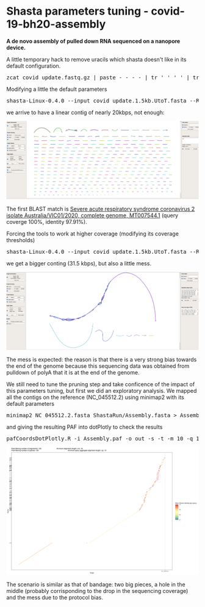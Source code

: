 # Shasta parameters tuning - covid-19-bh20-assembly

**A de novo assembly of pulled down RNA sequenced on a nanopore device.**

A little temporary hack to remove uracils which shasta doesn't like in its default configuration.

<pre>zcat covid_update.fastq.gz | paste - - - - | tr ' ' '_' | tr -d '@' | tr 'U' 'T' | awk 'length($2) > 1500 { print ">"$1; print $2; }' > covid_update.1.5kb.UtoT.fasta</pre>

Modifying a little the default parameters

<pre>shasta-Linux-0.4.0 --input covid_update.1.5kb.UtoT.fasta --Reads.minReadLength 3460 --MarkerGraph.minCoverage 6 --MarkerGraph.maxCoverage 5000</pre>

we arrive to have a linear contig of nearly 20kbps, not enough:

![](images/01_change_min_len_bandage.png)

The first BLAST match is <a href='https://www.ncbi.nlm.nih.gov/nucleotide/MT007544.1?report=genbank&log$=nuclalign&blast_rank=1&RID=8XU4NDS5016'>Severe acute respiratory syndrome coronavirus 2 isolate Australia/VIC01/2020, complete genome, MT007544.1</a> (query coverge 100%, identity 97.91%).

Forcing the tools to work at higher coverage (modifying its coverage thresholds)

<pre>shasta-Linux-0.4.0 --input covid_update.1.5kb.UtoT.fasta --Reads.minReadLength 3460 --MarkerGraph.minCoverage 10 --MarkerGraph.maxCoverage 5000 --MinHash.maxBucketSize 100 --MarkerGraph.lowCoverageThreshold 20 --MarkerGraph.highCoverageThreshold 2560 --MarkerGraph.edgeMarkerSkipThreshold 1000</pre>

we get a bigger conting (31.5 kbps), but also a little mess.

![](images/02_change_coverage_parameters_bandage.png)

The mess is expected: the reason is that there is a very strong bias towards the end of the genome because this sequencing data was obtained from pulldown of polyA that it is at the end of the genome.

We still need to tune the pruning step and take conficence of the impact of this parameters tuning, but first we did an exploratory analysis. We mapped all the contigs on the reference (NC_045512.2) using minimap2 with its default parameters

<pre>
minimap2 NC_045512.2.fasta ShastaRun/Assembly.fasta > Assembly.paf
</pre>

and giving the resulting PAF into dotPlotly to check the results

<pre>
pafCoordsDotPlotly.R -i Assembly.paf -o out -s -t -m 10 -q 10 -s -p 15
</pre>

![](images/03_mapping_contigs_on_reference.png)

The scenario is similar as that of bandage: two big pieces, a hole in the middle (probably corrisponding to the drop in the sequencing coverage) and the mess due to the protocol bias.
